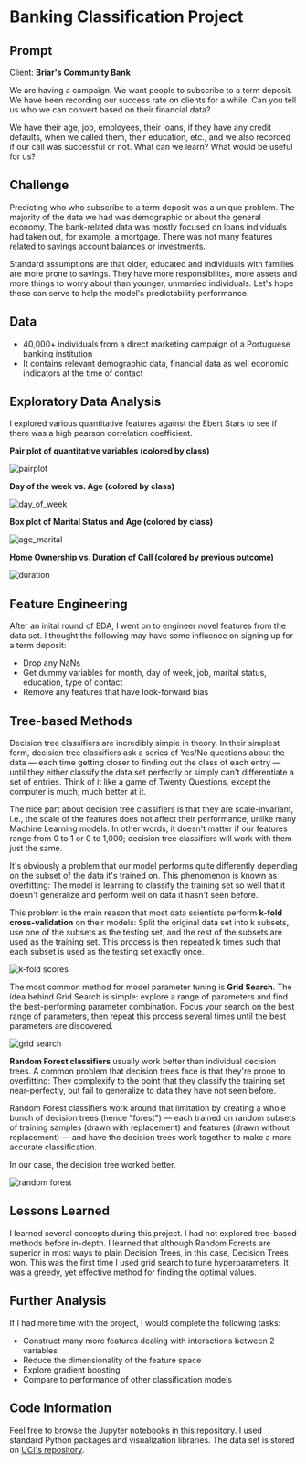 # Banking Classification Project

## Prompt

Client: **Briar's Community Bank**

We are having a campaign. We want people to subscribe to a term deposit. We have been recording our success rate on clients for a while. Can you tell us who we can convert based on their financial data?

We have their age, job, employees, their loans, if they have any credit defaults, when we called them, their education, etc., and we also recorded if our call was successful or not. What can we learn? What would be useful for us?

## Challenge

Predicting who who subscribe to a term deposit was a unique problem. The majority of the data we had was demographic or about the general economy. The bank-related data was mostly focused on loans individuals had taken out, for example, a mortgage. There was not many features related to savings account balances or investments.

Standard assumptions are that older, educated and individuals with families are more prone to savings. They have more responsibilites, more assets and more things to worry about than younger, unmarried individuals. Let's hope these can serve to help the model's predictability performance.

## Data

- 40,000+ individuals from a direct marketing campaign of a Portuguese banking institution
- It contains relevant demographic data, financial data as well economic indicators at the time of contact

## Exploratory Data Analysis

I explored various quantitative features against the Ebert Stars to see if there was a high pearson correlation coefficient.

**Pair plot of quantitative variables (colored by class)**

![pairplot](images/pair_plot.png)

**Day of the week vs. Age (colored by class)**

![day_of_week](images/day_of_week.png)

**Box plot of Marital Status and Age (colored by class)**

![age_marital](images/age_marital.png)

**Home Ownership vs. Duration of Call (colored by previous outcome)**

![duration](images/duration.png)

## Feature Engineering

After an inital round of EDA, I went on to engineer novel features from the data set. I thought the following may have some influence on signing up for a term deposit:

- Drop any NaNs
- Get dummy variables for month, day of week, job, marital status, education, type of contact
- Remove any features that have look-forward bias

## Tree-based Methods

Decision tree classifiers are incredibly simple in theory. In their simplest form, decision tree classifiers ask a series of Yes/No questions about the data — each time getting closer to finding out the class of each entry — until they either classify the data set perfectly or simply can't differentiate a set of entries. Think of it like a game of Twenty Questions, except the computer is much, much better at it.

The nice part about decision tree classifiers is that they are scale-invariant, i.e., the scale of the features does not affect their performance, unlike many Machine Learning models. In other words, it doesn't matter if our features range from 0 to 1 or 0 to 1,000; decision tree classifiers will work with them just the same.

It's obviously a problem that our model performs quite differently depending on the subset of the data it's trained on. This phenomenon is known as overfitting: The model is learning to classify the training set so well that it doesn't generalize and perform well on data it hasn't seen before.

This problem is the main reason that most data scientists perform **k-fold cross-validation** on their models: Split the original data set into k subsets, use one of the subsets as the testing set, and the rest of the subsets are used as the training set. This process is then repeated k times such that each subset is used as the testing set exactly once.

![k-fold scores](images/kfold.png)

The most common method for model parameter tuning is **Grid Search**. The idea behind Grid Search is simple: explore a range of parameters and find the best-performing parameter combination. Focus your search on the best range of parameters, then repeat this process several times until the best parameters are discovered.

![grid search](images/grid_search.png)

**Random Forest classifiers** usually work better than individual decision trees. A common problem that decision trees face is that they're prone to overfitting: They complexify to the point that they classify the training set near-perfectly, but fail to generalize to data they have not seen before.

Random Forest classifiers work around that limitation by creating a whole bunch of decision trees (hence "forest") — each trained on random subsets of training samples (drawn with replacement) and features (drawn without replacement) — and have the decision trees work together to make a more accurate classification.

In our case, the decision tree worked better.

![random forest](images/random_forest.png)

## Lessons Learned

I learned several concepts during this project. I had not explored tree-based methods before in-depth. I learned that although Random Forests are superior in most ways to plain Decision Trees, in this case, Decision Trees won. This was the first time I used grid search to tune hyperparameters. It was a greedy, yet effective method for finding the optimal values.

## Further Analysis

If I had more time with the project, I would complete the following tasks:

- Construct many more features dealing with interactions between 2 variables
- Reduce the dimensionality of the feature space
- Explore gradient boosting
- Compare to performance of other classification models

## Code Information

Feel free to browse the Jupyter notebooks in this repository. I used standard Python packages and visualization libraries. The data set is stored on [UCI's repository](https://archive.ics.uci.edu/ml/datasets/Bank+Marketing#).
